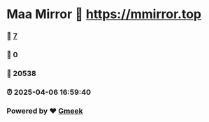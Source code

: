# Maa Mirror :link: https://mmirror.top 
### :page_facing_up: [7](https://mmirror.top/tag.html) 
### :speech_balloon: 0 
### :hibiscus: 20538 
### :alarm_clock: 2025-04-06 16:59:40 
### Powered by :heart: [Gmeek](https://github.com/Meekdai/Gmeek)
